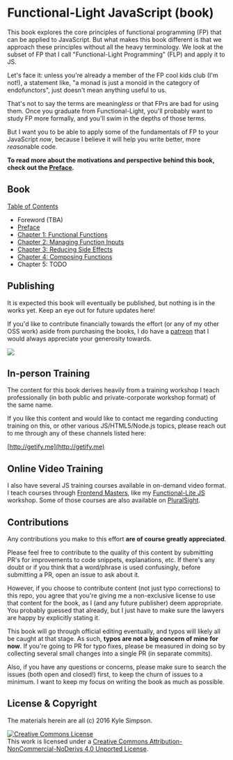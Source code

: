 # Functional-Light JavaScript (book)

This book explores the core principles of functional programming (FP) that can be applied to JavaScript. But what makes this book different is that we approach these principles without all the heavy terminology. We look at the subset of FP that I call "Functional-Light Programming" (FLP) and apply it to JS.

Let's face it: unless you're already a member of the FP cool kids club (I'm not!), a statement like, "a monad is just a monoid in the category of endofunctors", just doesn't mean anything useful to us.

That's not to say the terms are meaning*less* or that FPrs are bad for using them. Once you graduate from Functional-Light, you'll probably want to study FP more formally, and you'll swim in the depths of those terms.

But I want you to be able to apply some of the fundamentals of FP to your JavaScript *now*, because I believe it will help you write better, more *reason*able code.

**To read more about the motivations and perspective behind this book, check out the [Preface](preface.md).**

## Book

[Table of Contents](toc.md)

* Foreword (TBA)
* [Preface](preface.md)
* [Chapter 1: Functional Functions](ch1.md)
* [Chapter 2: Managing Function Inputs](ch2.md)
* [Chapter 3: Reducing Side Effects](ch3.md)
* [Chapter 4: Composing Functions](ch4.md)
* Chapter 5: TODO

## Publishing

It is expected this book will eventually be published, but nothing is in the works yet. Keep an eye out for future updates here!

If you'd like to contribute financially towards the effort (or any of my other OSS work) aside from purchasing the books, I do have a [patreon](https://www.patreon.com/getify) that I would always appreciate your generosity towards.

<a href="https://www.patreon.com/getify"><img src="http://blog.getify.com/wp-content/uploads/patreon.png"></a>

## In-person Training

The content for this book derives heavily from a training workshop I teach professionally (in both public and private-corporate workshop format) of the same name.

If you like this content and would like to contact me regarding conducting training on this, or other various JS/HTML5/Node.js topics, please reach out to me through any of these channels listed here:

[http://getify.me](http://getify.me)

## Online Video Training

I also have several JS training courses available in on-demand video format. I teach courses through [Frontend Masters](https://FrontendMasters.com), like my [Functional-Lite JS](https://frontendmasters.com/courses/functional-js-lite/) workshop. Some of those courses are also available on [PluralSight](https://www.pluralsight.com/search?q=kyle%20simpson&categories=all).

## Contributions

Any contributions you make to this effort **are of course greatly appreciated**.

Please feel free to contribute to the quality of this content by submitting PR's for improvements to code snippets, explanations, etc. If there's any doubt or if you think that a word/phrase is used confusingly, before submitting a PR, open an issue to ask about it.

However, if you choose to contribute content (not just typo corrections) to this repo, you agree that you're giving me a non-exclusive license to use that content for the book, as I (and any future publisher) deem appropriate. You probably guessed that already, but I just have to make sure the lawyers are happy by explicitly stating it.

This book will go through official editing eventually, and typos will likely all be caught at that stage. As such, **typos are not a big concern of mine for now**. If you're going to PR for typo fixes, please be measured in doing so by collecting several small changes into a single PR (in separate commits).

Also, if you have any questions or concerns, please make sure to search the issues (both open and closed!) first, to keep the churn of issues to a minimum. I want to keep my focus on writing the book as much as possible.

## License & Copyright

The materials herein are all (c) 2016 Kyle Simpson.

<a rel="license" href="http://creativecommons.org/licenses/by-nc-nd/4.0/"><img alt="Creative Commons License" style="border-width:0" src="https://i.creativecommons.org/l/by-nc-nd/4.0/88x31.png" /></a><br />This work is licensed under a <a rel="license" href="http://creativecommons.org/licenses/by-nc-nd/4.0/">Creative Commons Attribution-NonCommercial-NoDerivs 4.0 Unported License</a>.
